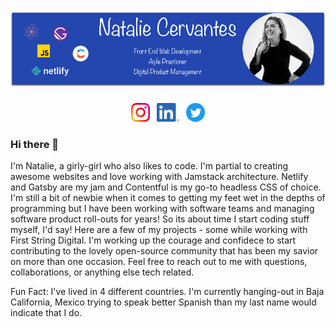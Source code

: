 # [![natalie cervantes header](https://raw.githubusercontent.com/Natalie624/Natalie624/main/images/github-header.png)](https://nataliecervantes.com)

<p align='center'>
    <a href="https://www.instagram.com/cnatalie425/"><img height="30" src="https://raw.githubusercontent.com/Natalie624/Natalie624/main/images/instagram.png?raw=true"></a>&nbsp;&nbsp;
    <a href="https://www.linkedin.com/in/nataliecervantes/"><img height="30" src="https://raw.githubusercontent.com/Natalie624/Natalie624/main/images/linkedin.png?raw=true"></a>&nbsp;&nbsp;
    <a href="https://twitter.com/softwarenomad"><img height="30" src="https://raw.githubusercontent.com/Natalie624/Natalie624/main/images/twitter-circle-blue.png?raw=true"></a>
</p>

### Hi there 👋

I'm Natalie, a girly-girl who also likes to code. I'm partial to creating awesome websites and love working with Jamstack architecture. Netlify and Gatsby are my jam and Contentful is my go-to headless CSS of choice. I'm still a bit of newbie when it comes to getting my feet wet in the depths of programming but I have been working with software teams and managing software product roll-outs for years! So its about time I start coding stuff myself, I'd say! Here are a few of my projects - some while working with First String Digital. I'm working up the courage and confidece to start contributing to the lovely open-source community that has been my savior on more than one occasion. Feel free to reach out to me with questions, collaborations, or anything else tech related. 

Fun Fact: I've lived in 4 different countries. I'm currently hanging-out in Baja California, Mexico trying to speak better Spanish than my last name would indicate that I do. 

<!--
**Natalie624/Natalie624** is a ✨ _special_ ✨ repository because its `README.md` (this file) appears on your GitHub profile.

Here are some ideas to get you started:

- 🔭 I’m currently working on ...
- 🌱 I’m currently learning ...
- 👯 I’m looking to collaborate on ...
- 🤔 I’m looking for help with ...
- 💬 Ask me about ...
- 📫 How to reach me: ...
- 😄 Pronouns: ...
- ⚡ Fun fact: ...
-->
